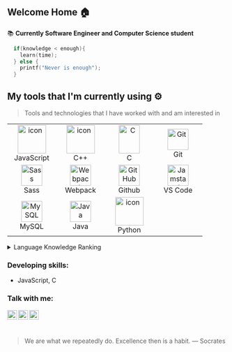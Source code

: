 ## Welcome Home :house:

📚 **Currently Software Engineer and Computer Science student**

``` C
  if(knowledge < enough){
    learn(time);
  } else {
    printf("Never is enough");
  }
```

## My tools that I'm currently using ⚙️ 

> Tools and technologies that I have worked with and am interested in


<table align="center">

  <tr>
    <td align="center" width="96">
       <a href="#javascript">
        <img src="https://techstack-generator.vercel.app/js-icon.svg" alt="icon" width="65" height="65" />
      </a>
      <br>JavaScript
    </td>
    <td align="center" width="96">
       <a href="#cplusplus">
        <img src="https://techstack-generator.vercel.app/cpp-icon.svg" alt="icon" width="65" height="65" />
      </a>
      <br>C++
    </td>
    <td align="center" width="96">
       <a href="#macropower-tech">
        <img src="https://upload.wikimedia.org/wikipedia/commons/1/18/C_Programming_Language.svg" alt="C" width="48" height="65" />
      </a>
      <br>C
    </td>
    <td align="center" width="96">
      <a href="#git" >
        <img src="https://upload.wikimedia.org/wikipedia/commons/thumb/3/3f/Git_icon.svg/1200px-Git_icon.svg.png" width="48" height="48" alt="Git" />
      </a>
      <br>Git
    </td>
  </tr>
  <tr>
    <td align="center" width="96">
        <img src="https://techstack-generator.vercel.app/sass-icon.svg" width="48" height="48" alt="Sass" />
      <br>Sass
    </td>
    <td align="center" width="96">
        <img src="https://techstack-generator.vercel.app/webpack-icon.svg" width="48" height="48" alt="Webpack" />
      <br>Webpack
    </td>
    <td align="center" width="96">
        <img src="https://user-images.githubusercontent.com/25181517/192108374-8da61ba1-99ec-41d7-80b8-fb2f7c0a4948.png" width="48" height="48" alt="GitHub" />
      <br>Github
    </td>
      <td align="center"  width="96">
      <a href="#vscode">
        <img src="https://upload.wikimedia.org/wikipedia/commons/9/9a/Visual_Studio_Code_1.35_icon.svg" width="48" height="48" alt="Jamstack" />
      </a>
      <br>VS Code
    </td>
  </tr>
  <tr>
    <td align="center"  width="96">
      <a href="#vscode">
        <img src="https://techstack-generator.vercel.app/mysql-icon.svg" width="48" height="48" alt="MySQL" />
      </a>
      <br>MySQL
    </td>
    <td align="center"  width="96">
      <a href="#vscode">
        <img src="https://techstack-generator.vercel.app/java-icon.svg" width="48" height="48" alt="Java" />
      </a>
      <br>Java
    </td>
    <td align="center" width="96">
       <a href="#macropower-tech">
        <img src="https://techstack-generator.vercel.app/python-icon.svg" alt="icon" width="65" height="65" />
      </a>
      <br>Python
    </td>
  </tr>
</table>

<details>
<summary>Language Knowledge Ranking</summary>
<br>
  
| Rank | Languages |
|-----:|---------------|
|     1| JavaScript |
|     2| C |
|     3| C++ |
|     4| Java |
|     5| Python |
|     6| SQL |
</details>

### Developing skills:
- JavaScript, C

### Talk with me:
[<img align="left" alt="holisitc_developer | LinkedIn" width="22px" src="https://cdn.jsdelivr.net/npm/simple-icons@v3/icons/linkedin.svg" />][linkedin]
[<img align="left" alt="holisitc_developer | Instagram" width="22px" src="https://cdn.jsdelivr.net/npm/simple-icons@v3/icons/instagram.svg" />][instagram]
[<img align="left" alt="holisitc_developer | Github" width="22px" src="https://cdn.jsdelivr.net/npm/simple-icons@v3/icons/github.svg" />][github]
<br/>

[linkedin]: https://www.linkedin.com/in/sizenando-fran%C3%A7a-b077b9207/
[instagram]: https://www.instagram.com/sizenando.f
[github]: https://www.github.com/sizenando-f

<br>

>We are what we repeatedly do. Excellence then is a habit.
— Socrates
